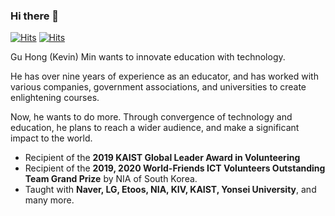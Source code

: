 ### Hi there 👋

[![Hits](https://hits.seeyoufarm.com/api/count/incr/badge.svg?url=https%3A%2F%2Fgithub.com%2Fplacidmoon1&count_bg=%23443DC8&title_bg=%23555555&icon=&icon_color=%23E7E7E7&title=hits&edge_flat=false)](https://hits.seeyoufarm.com)
[![Hits](http://img.shields.io/badge/-Blog-0c4496?style=flat&logo=appveyor&link=https://blog.naver.com/placidmoon)](https://blog.naver.com/placidmoon)
<!--
**placidmoon1/placidmoon1** is a ✨ _special_ ✨ repository because its `README.md` (this file) appears on your GitHub profile.-->

Gu Hong (Kevin) Min wants to innovate education with technology.

He has over nine years of experience as an educator, and has worked with various companies, government associations, and universities to create enlightening courses.

Now, he wants to do more. Through convergence of technology and education, he plans to reach a wider audience, and make a significant impact to the world.

* Recipient of the **2019 KAIST Global Leader Award in Volunteering**
* Recipient of the **2019, 2020 World-Friends ICT Volunteers Outstanding Team Grand Prize** by NIA of South Korea.
* Taught with **Naver, LG, Etoos, NIA, KIV, KAIST, Yonsei University**, and many more. 
